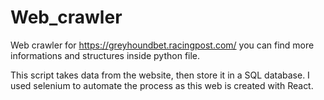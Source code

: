 # Web_crawler
Web crawler for https://greyhoundbet.racingpost.com/
you can find more informations and structures inside python file.

This script takes data from the website, then store it in a SQL database.
I used selenium to automate the process as this web is created with React.
